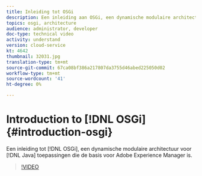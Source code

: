 ```yaml
---
title: Inleiding tot OSGi
description: Een inleiding aan OSGi, een dynamische modulaire architectuur voor toepassingen van Java die de basis voor Adobe Experience Manager is.
topics: osgi, architecture
audience: administrator, developer
doc-type: technical video
activity: understand
version: cloud-service
kt: 4642
thumbnail: 32031.jpg
translation-type: tm+mt
source-git-commit: 67ca08bf386a217807da3755d46abed225050d02
workflow-type: tm+mt
source-wordcount: '41'
ht-degree: 0%

---
```



# Introduction to [!DNL OSGi] {#introduction-osgi}

Een inleiding tot [!DNL OSGi], een dynamische modulaire architectuur voor [!DNL Java] toepassingen die de basis voor Adobe Experience Manager is.

>[!VIDEO](https://video.tv.adobe.com/v/32031/?quality=12&learn=on)